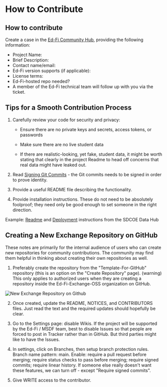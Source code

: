 # How to Contribute

## How to contribute

Create a case in the [Ed-Fi Community Hub](https://community.ed-fi.org/), providing the following information:

* Project Name:
* Brief Description:
* Contact name/email:
* Ed-Fi version supports (if applicable):
* License terms:
* Ed-Fi-hosted repo needed?
* A member of the Ed-Fi technical team will follow up with you via the ticket.

## Tips for a Smooth Contribution Process

1. Carefully review your code for security and privacy:

   * Ensure there are no private keys and secrets, access tokens, or passwords

   * Make sure there are no live student data
   * If there are realistic-looking, yet fake, student data, it might be worth stating that clearly in the project Readme to head off concerns that real data might have leaked out.

2. Read [Signing Git Commits](/community/sdlc/source-code-control-policy/signing-git-commits) - the Git commits needs to be signed in order to prove identity.

3. Provide a useful README file describing the functionality.
4. Provide installation instructions. These do not need to be absolutely foolproof; they need only be good enough to set someone in the right direction.

Example: [Readme](https://github.com/Ed-Fi-Exchange-OSS/SDCOE-Data-Hub/blob/main/README.md) and [Deployment](https://github.com/Ed-Fi-Exchange-OSS/SDCOE-Data-Hub/blob/main/Docs/README.md) instructions from the SDCOE Data Hub

## Creating a New Exchange Repository on GitHub

These notes are primarily for the internal audience of users who can create new repositories for community contributions. The community may find them helpful in thinking about creating their own repositories as well.

1. Preferably create the repository from the "Template-For-GitHub" repository (this is an option on the "Create Repository" page). (warning) This only applies to authorized users when they are creating a repository inside the Ed-Fi-Exchange-OSS organization on GitHub.

![New Exchange Repository on Github](https://edfidocs.blob.core.windows.net/$web/img/edfi-exchange/new-exchange-repo.png)

2. Once created, update the README, NOTICES, and CONTRIBUTORS files. Just read the text and the required updates should hopefully be clear.

3. Go to the Settings page: disable Wikis. If the project will be supported by the Ed-Fi / MSDF team, best to disable Issues so that people are forced to post in Tracker rather than in GitHub. But third parties might like to have the Issues.

4. In settings, click on Branches, then setup branch protection rules. Branch name pattern: main. Enable: require a pull request before merging; require status checks to pass before merging; require signed commits; require linear history.  If someone else really doesn't want these features, we can turn off - except "Require signed commits".
5. Give WRITE access to the contributor.
